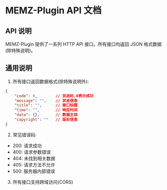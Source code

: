 # MEMZ-Plugin API 文档

## API 说明
MEMZ-Plugin 提供了一系列 HTTP API 接口。所有接口均返回 JSON 格式数据(除特殊说明)。

## 通用说明

1. 所有接口返回数据格式(除特殊说明外):
```json
{
    "code": 0,        // 状态码,0表示成功
    "message": "",    // 状态信息
    "title": "",      // 接口标题
    "time": "",       // 响应时间
    "data": {},       // 数据主体
    "copyright": ""   // 版权信息
}
```

2. 常见错误码:
- 200: 请求成功
- 400: 请求参数错误
- 404: 未找到相关数据
- 405: 请求方法不允许
- 500: 服务器内部错误

3. 所有接口支持跨域访问(CORS)
